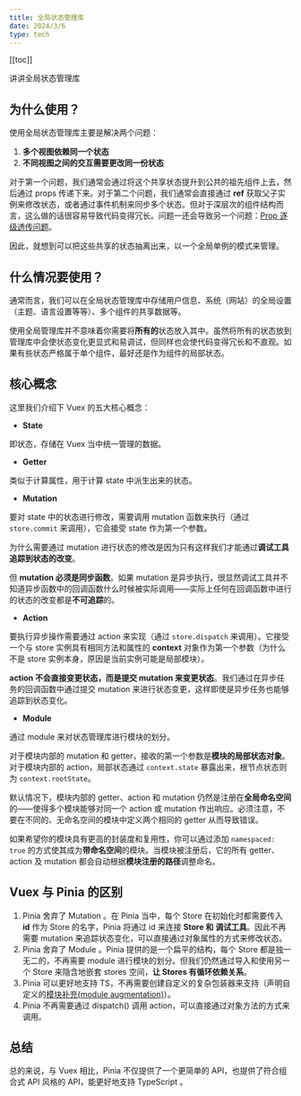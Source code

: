 ```yaml
---
title: 全局状态管理库
date: 2024/3/6
type: tech
---
```


[[toc]]

讲讲全局状态管理库

## 为什么使用？

使用全局状态管理库主要是解决两个问题：

1. **多个视图依赖同一个状态**
2. **不同视图之间的交互需要更改同一份状态**

对于第一个问题，我们通常会通过将这个共享状态提升到公共的祖先组件上去，然后通过 props 传递下来。对于第二个问题，我们通常会直接通过 **ref** 获取父子实例来修改状态，或者通过事件机制来同步多个状态。但对于深层次的组件结构而言，这么做的话很容易导致代码变得冗长。问题一还会导致另一个问题：[Prop 逐级透传问题](https://cn.vuejs.org/guide/components/provide-inject.html#prop-drilling)。 

因此，就想到可以把这些共享的状态抽离出来，以一个全局单例的模式来管理。

## 什么情况要使用？

通常而言，我们可以在全局状态管理库中存储用户信息、系统（网站）的全局设置（主题、语言设置等等）、多个组件的共享数据等。

使用全局管理库并不意味着你需要将**所有的**状态放入其中。虽然将所有的状态放到管理库中会使状态变化更显式和易调试，但同样也会使代码变得冗长和不直观。如果有些状态严格属于单个组件，最好还是作为组件的局部状态。

## 核心概念

这里我们介绍下 Vuex 的五大核心概念：

- **State**

即状态，存储在 Vuex 当中统一管理的数据。

- **Getter**

类似于计算属性，用于计算 state 中派生出来的状态。

- **Mutation**

要对 state 中的状态进行修改，需要调用 mutation 函数来执行（通过 `store.commit` 来调用），它会接受 state 作为第一个参数。

为什么需要通过 mutation 进行状态的修改是因为只有这样我们才能通过**调试工具追踪到状态的改变**。

但 **mutation 必须是同步函数**。如果 mutation 是异步执行，很显然调试工具并不知道异步函数中的回调函数什么时候被实际调用——实际上任何在回调函数中进行的状态的改变都是**不可追踪**的。

- **Action**

要执行异步操作需要通过 action 来实现（通过 `store.dispatch` 来调用）。它接受一个与 store 实例具有相同方法和属性的 **context** 对象作为第一个参数（为什么不是 store 实例本身，原因是当前实例可能是局部模块）。

**action 不会直接变更状态，而是提交 mutation 来变更状态**。我们通过在异步任务的回调函数中通过提交 mutation 来进行状态变更，这样即使是异步任务也能够追踪到状态变化。

- **Module**

通过 module 来对状态管理库进行模块的划分。

对于模块内部的 mutation 和 getter，接收的第一个参数是**模块的局部状态对象**。对于模块内部的 action，局部状态通过 `context.state` 暴露出来，根节点状态则为 `context.rootState`。

默认情况下，模块内部的 getter、action 和 mutation 仍然是注册在**全局命名空间**的——使得多个模块能够对同一个 action 或 mutation 作出响应。必须注意，不要在不同的、无命名空间的模块中定义两个相同的 getter 从而导致错误。

如果希望你的模块具有更高的封装度和复用性，你可以通过添加 `namespaced: true` 的方式使其成为**带命名空间**的模块。当模块被注册后，它的所有 getter、action 及 mutation 都会自动根据**模块注册的路径**调整命名。

## Vuex 与 Pinia 的区别

1. Pinia 舍弃了 Mutation 。在 Pinia 当中，每个 Store 在初始化时都需要传入 **id** 作为 Store 的名字，Pinia 将通过 id 来连接 **Store 和 调试工具**。因此不再需要 mutation 来追踪状态变化，可以直接通过对象属性的方式来修改状态。
2. Pinia 舍弃了 Module 。Pinia 提供的是一个扁平的结构，每个 Store 都是独一无二的，不再需要 module 进行模块的划分。但我们仍然通过导入和使用另一个 Store 来隐含地嵌套 stores 空间，**让 Stores 有循环依赖关系**。
3. Pinia 可以更好地支持 TS，不再需要创建自定义的复杂包装器来支持（声明自定义的[模块补充(module augmentation)](https://www.typescriptlang.org/docs/handbook/declaration-merging.html#module-augmentation)）。
4. Pinia 不再需要通过 dispatch() 调用 action，可以直接通过对象方法的方式来调用。

## 总结

总的来说，与 Vuex 相比，Pinia 不仅提供了一个更简单的 API，也提供了符合组合式 API 风格的 API，能更好地支持 TypeScript 。